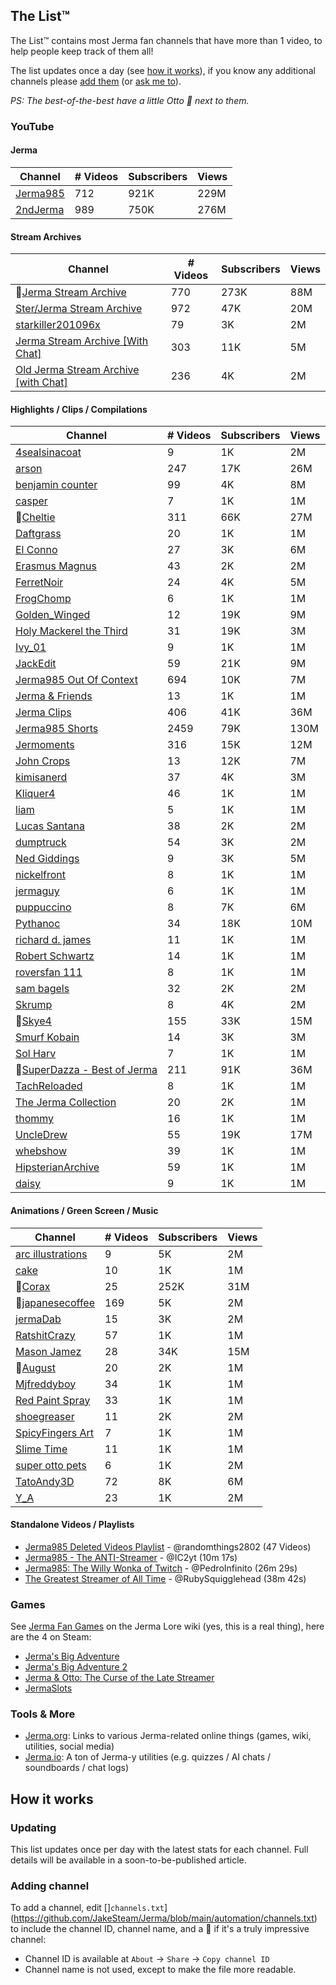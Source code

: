 ## The List™️

The List™️ contains most Jerma fan channels that have more than 1 video, to help people keep track of them all!

The list updates once a day (see [how it works](#how-it-works)), if you know any additional channels please [add them](#adding-channel) (or [ask me to](mailto:jake@jakelee.co.uk)).

*PS: The best-of-the-best have a little Otto 🐶 next to them.*

### YouTube

#### Jerma
| Channel | # Videos | Subscribers | Views |
| --- | --- | --- | --- |
| [Jerma985](https://youtube.com/@jerma985) | 712 | 921K | 229M |
| [2ndJerma](https://youtube.com/@2ndjerma) | 989 | 750K | 276M |

#### Stream Archives
| Channel | # Videos | Subscribers | Views |
| --- | --- | --- | --- |
| 🐶[Jerma Stream Archive](https://youtube.com/@jermastreamarchive) | 770 | 273K | 88M |
| [Ster/Jerma Stream Archive](https://youtube.com/@sterjermastreamarchive) | 972 | 47K | 20M |
| [starkiller201096x](https://youtube.com/@starkiller201096x) | 79 | 3K | 2M |
| [Jerma Stream Archive [With Chat]](https://youtube.com/@jermastreamarchivewithchat) | 303 | 11K | 5M |
| [Old Jerma Stream Archive [with Chat]](https://youtube.com/@oldjermastreamarchivewithc4062) | 236 | 4K | 2M |

#### Highlights / Clips / Compilations
| Channel | # Videos | Subscribers | Views |
| --- | --- | --- | --- |
| [4sealsinacoat](https://youtube.com/@4sealsinacoat697) | 9 | 1K | 2M |
| [arson](https://youtube.com/@arsonclips) | 247 | 17K | 26M |
| [benjamin counter](https://youtube.com/@benjamincounter) | 99 | 4K | 8M |
| [casper](https://youtube.com/@casperclips) | 7 | 1K | 1M |
| 🐶[Cheltie](https://youtube.com/@cheltie) | 311 | 66K | 27M |
| [Daftgrass](https://youtube.com/@daftgrass) | 20 | 1K | 1M |
| [El Conno](https://youtube.com/@elconno359) | 27 | 3K | 6M |
| [Erasmus Magnus](https://youtube.com/@erasmusmagnusr) | 43 | 2K | 2M |
| [FerretNoir](https://youtube.com/@ferretnoir) | 24 | 4K | 5M |
| [FrogChomp](https://youtube.com/@frogchomp3673) | 6 | 1K | 1M |
| [Golden_Winged](https://youtube.com/@golden_winged8736) | 12 | 19K | 9M |
| [Holy Mackerel the Third](https://youtube.com/@holymackerelthethird2478) | 31 | 19K | 3M |
| [Ivy_01](https://youtube.com/@ivy_0149) | 9 | 1K | 1M |
| [JackEdit](https://youtube.com/@jackclishem) | 59 | 21K | 9M |
| [Jerma985 Out Of Context](https://youtube.com/@jerma985outofcontext) | 694 | 10K | 7M |
| [Jerma & Friends](https://youtube.com/@jermaandfriends) | 13 | 1K | 1M |
| [Jerma Clips](https://youtube.com/@jermaclips) | 406 | 41K | 36M |
| [Jerma985 Shorts](https://youtube.com/@jermatwitchclips) | 2459 | 79K | 130M |
| [Jermoments](https://youtube.com/@jermoments) | 316 | 15K | 12M |
| [John Crops](https://youtube.com/@johncrops) | 13 | 12K | 7M |
| [kimisanerd](https://youtube.com/@kimisanerd2) | 37 | 4K | 3M |
| [Kliquer4](https://youtube.com/@kliquer4) | 46 | 1K | 1M |
| [liam](https://youtube.com/@liammcgrath7051) | 5 | 1K | 1M |
| [Lucas Santana](https://youtube.com/@lucas19santana98) | 38 | 2K | 2M |
| [dumptruck](https://youtube.com/@massivedumper) | 54 | 3K | 2M |
| [Ned Giddings](https://youtube.com/@nedgiddings9688) | 9 | 3K | 5M |
| [nickelfront](https://youtube.com/@nickelfront) | 8 | 1K | 1M |
| [jermaguy](https://youtube.com/@otherguy7435) | 6 | 1K | 1M |
| [puppuccino](https://youtube.com/@puppuccino1728) | 8 | 7K | 6M |
| [Pythanoc](https://youtube.com/@pythanoc) | 34 | 18K | 10M |
| [richard d. james](https://youtube.com/@richarddjames-uy2hy) | 11 | 1K | 1M |
| [Robert Schwartz](https://youtube.com/@robertschwartz4083) | 14 | 1K | 1M |
| [roversfan 111](https://youtube.com/@roversfan1115) | 8 | 1K | 1M |
| [sam bagels](https://youtube.com/@sambagels6476) | 32 | 2K | 2M |
| [Skrump](https://youtube.com/@skrumped) | 8 | 4K | 2M |
| 🐶[Skye4](https://youtube.com/@skye4) | 155 | 33K | 15M |
| [Smurf Kobain](https://youtube.com/@smurfkobain6830) | 14 | 3K | 3M |
| [Sol Harv](https://youtube.com/@solharv7817) | 7 | 1K | 1M |
| 🐶[SuperDazza - Best of Jerma](https://youtube.com/@superdazza) | 211 | 91K | 36M |
| [TachReloaded](https://youtube.com/@tachreloaded) | 8 | 1K | 1M |
| [The Jerma Collection](https://youtube.com/@thejermacollection) | 20 | 2K | 1M |
| [thommy](https://youtube.com/@thommy267) | 16 | 1K | 1M |
| [UncleDrew](https://youtube.com/@uncledrew1) | 55 | 19K | 17M |
| [whebshow](https://youtube.com/@whebshow6610) | 39 | 1K | 1M |
| [HipsterianArchive](https://youtube.com/@wolflowmusic) | 59 | 1K | 1M |
| [daisy](https://youtube.com/@yenadaisy) | 9 | 1K | 1M |

#### Animations / Green Screen / Music
| Channel | # Videos | Subscribers | Views |
| --- | --- | --- | --- |
| [arc illustrations](https://youtube.com/@arcillustrations3238) | 9 | 5K | 2M |
| [cake](https://youtube.com/@cake3220) | 10 | 1K | 1M |
| 🐶[Corax](https://youtube.com/@corax) | 25 | 252K | 31M |
| 🐶[japanesecoffee](https://youtube.com/@japanesecoffeemusic) | 169 | 5K | 2M |
| [jermaDab](https://youtube.com/@jermadab) | 15 | 3K | 2M |
| [RatshitCrazy](https://youtube.com/@kengaruz) | 57 | 1K | 1M |
| [Mason Jamez](https://youtube.com/@masonjamez) | 28 | 34K | 15M |
| 🐶[August](https://youtube.com/@miiyooh) | 20 | 2K | 1M |
| [Mjfreddyboy](https://youtube.com/@mjfreddyboy2976) | 34 | 1K | 1M |
| [Red Paint Spray](https://youtube.com/@redpaintspray) | 33 | 1K | 1M |
| [shoegreaser](https://youtube.com/@shoegreaser) | 11 | 2K | 2M |
| [SpicyFingers Art](https://youtube.com/@spicyfingersart) | 7 | 1K | 1M |
| [Slime Time](https://youtube.com/@slimetime792) | 11 | 1K | 1M |
| [super otto pets](https://youtube.com/@superottopets) | 6 | 1K | 2M |
| [TatoAndy3D](https://youtube.com/@tatoandy3d) | 72 | 8K | 6M |
| [Y_A](https://youtube.com/@ykobi) | 23 | 1K | 2M |

#### Standalone Videos / Playlists

* [Jerma985 Deleted Videos Playlist](https://www.youtube.com/playlist?list=PL9haG0G7kUOiKVQ-Iw7LO7fgQUG3xx2L9) - @randomthings2802 (47 Videos)
* [Jerma985 - The ANTI-Streamer](https://www.youtube.com/watch?v=v80fUUqmOgE) - @IC2yt (10m 17s)
* [Jerma985: The Willy Wonka of Twitch](https://www.youtube.com/watch?v=yfUs1H4WptI) - @PedroInfinito (26m 29s)
* [The Greatest Streamer of All Time](https://www.youtube.com/watch?v=LLb0lwvM6mE) - @RubySquigglehead (38m 42s)

### Games

See [Jerma Fan Games](https://jerma-lore.fandom.com/wiki/Jerma_Fan_Games) on the Jerma Lore wiki (yes, this is a real thing), here are the 4 on Steam:

* [Jerma's Big Adventure](https://store.steampowered.com/app/1722570/Jermas_Big_Adventure/)
* [Jerma's Big Adventure 2](https://store.steampowered.com/app/2227100/Jermas_Big_Adventure_2/)
* [Jerma & Otto: The Curse of the Late Streamer](https://store.steampowered.com/app/1669490/Jerma__Otto_The_Curse_of_the_Late_Streamer/)
* [JermaSlots](https://store.steampowered.com/app/1032520/JermaSlots/)

### Tools & More

* [Jerma.org](https://www.jerma.org/): Links to various Jerma-related online things (games, wiki, utilities, social media)
* [Jerma.io](https://jerma.io): A ton of Jerma-y utilities (e.g. quizzes / AI chats / soundboards / chat logs)

## How it works

### Updating

This list updates once per day with the latest stats for each channel. Full details will be available in a soon-to-be-published article.

### Adding channel

To add a channel, edit []`channels.txt`](https://github.com/JakeSteam/Jerma/blob/main/automation/channels.txt) to include the channel ID, channel name, and a 🐶 if it's a truly impressive channel:
* Channel ID is available at `About` -> `Share` -> `Copy channel ID`
* Channel name is not used, except to make the file more readable.

